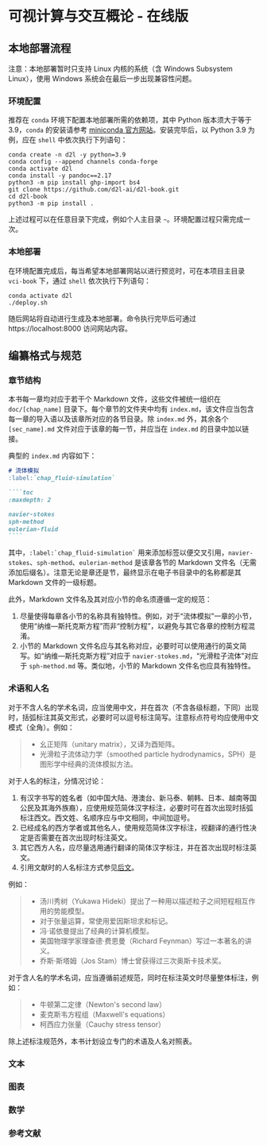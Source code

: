 # 可视计算与交互概论 - 在线版

## 本地部署流程

注意：本地部署暂时只支持 Linux 内核的系统（含 Windows Subsystem Linux），使用 Windows 系统会在最后一步出现兼容性问题。

### 环境配置

推荐在 `conda` 环境下配置本地部署所需的依赖项，其中 Python 版本须大于等于 3.9，`conda` 的安装请参考 [miniconda 官方网站](https://docs.anaconda.com/miniconda/)。安装完毕后，以 Python 3.9 为例，应在 `shell` 中依次执行下列语句：
```shell
conda create -n d2l -y python=3.9
conda config --append channels conda-forge
conda activate d2l
conda install -y pandoc==2.17
python3 -m pip install ghp-import bs4
git clone https://github.com/d2l-ai/d2l-book.git
cd d2l-book
python3 -m pip install .
```
上述过程可以在任意目录下完成，例如个人主目录 `~`。环境配置过程只需完成一次。

### 本地部署

在环境配置完成后，每当希望本地部署网站以进行预览时，可在本项目主目录 `vci-book` 下，通过 `shell` 依次执行下列语句：
```shell
conda activate d2l
./deploy.sh
```
随后网站将自动进行生成及本地部署。命令执行完毕后可通过 https://localhost:8000 访问网站内容。

## 编纂格式与规范

### 章节结构

本书每一章均对应于若干个 Markdown 文件，这些文件被统一组织在 `doc/[chap_name]` 目录下。每个章节的文件夹中均有 `index.md`，该文件应当包含每一章的导入语以及该章所对应的各节目录。除 `index.md` 外，其余各个 `[sec_name].md` 文件对应于该章的每一节，并应当在 `index.md` 的目录中加以链接。

典型的 `index.md` 内容如下：
`````markdown
# 流体模拟
:label:`chap_fluid-simulation`

````toc
:maxdepth: 2

navier-stokes
sph-method
eulerian-fluid
````
`````
其中，`` :label:`chap_fluid-simulation` `` 用来添加标签以便交叉引用，`navier-stokes`、`sph-method`、`eulerian-method` 是该章各节的 Markdown 文件名（无需添加后缀名）。注意无论是章还是节，最终显示在电子书目录中的名称都是其 Markdown 文件的一级标题。

此外，Markdown 文件名及其对应小节的命名须遵循一定的规范：
1. 尽量使得每章各小节的名称具有独特性。例如，对于“流体模拟”一章的小节，使用“纳维—斯托克斯方程”而非“控制方程”，以避免与其它各章的控制方程混淆。
2. 小节的 Markdown 文件名应与其名称对应，必要时可以使用通行的英文简写。如“纳维—斯托克斯方程”对应于 `navier-stokes.md`，“光滑粒子流体”对应于 `sph-method.md` 等。类似地，小节的 Markdown 文件名也应具有独特性。

### 术语和人名

对于不含人名的学术名词，应当使用中文，并在首次（不含各级标题，下同）出现时，括弧标注其英文形式，必要时可以逗号标注简写。注意标点符号均应使用中文模式（全角）。例如：
> - 幺正矩阵（unitary matrix），又译为酉矩阵。
> - 光滑粒子流体动力学（smoothed particle hydrodynamics，SPH）是图形学中经典的流体模拟方法。

对于人名的标注，分情况讨论：
1. 有汉字书写的姓名者（如中国大陆、港澳台、新马泰、朝韩、日本、越南等国公民及其海外族裔），应使用规范简体汉字标注，必要时可在首次出现时括弧标注西文。西文姓、名顺序应与中文相同，中间加逗号。
2. 已经成名的西方学者或其他名人，使用规范简体汉字标注，视翻译的通行性决定是否需要在首次出现时标注英文。
3. 其它西方人名，应尽量选用通行翻译的简体汉字标注，并在首次出现时标注英文。
4. 引用文献时的人名标注方式参见[后文](#参考文献)。

例如：
> - 汤川秀树（Yukawa Hideki）提出了一种用以描述粒子之间短程相互作用的势能模型。
> - 对于张量运算，常使用爱因斯坦求和标记。
> - 冯·诺依曼提出了经典的计算机模型。
> - 美国物理学家理查德·费恩曼（Richard Feynman）写过一本著名的讲义。
> - 乔斯·斯塔姆（Jos Stam）博士曾获得过三次奥斯卡技术奖。

对于含人名的学术名词，应当遵循前述规范，同时在标注英文时尽量整体标注，例如：
> - 牛顿第二定律（Newton's second law）
> - 麦克斯韦方程组（Maxwell's equations）
> - 柯西应力张量（Cauchy stress tensor）

除上述标注规范外，本书计划设立专门的术语及人名对照表。

### 文本

### 图表

### 数学

### 参考文献
